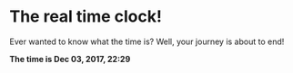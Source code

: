# The real time clock!

Ever wanted to know what the time is? Well, your journey is about to end!

**The time is Dec 03, 2017, 22:29**